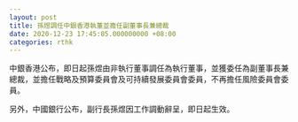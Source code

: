 ```yaml
---
layout: post
title: 孫煜調任中銀香港執董並擔任副董事長兼總裁
date: 2020-12-23 17:45:05.000000000 +08:00
categories: rthk
---
```


中銀香港公布，即日起孫煜由非執行董事調任為執行董事，並獲委任為副董事長兼總裁，並擔任戰略及預算委員會及可持續發展委員會委員，不再擔任風險委員會委員。

另外，中國銀行公布，副行長孫煜因工作調動辭呈，即日起生效。
